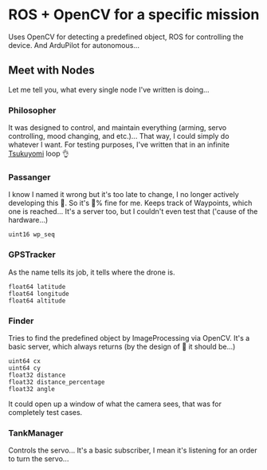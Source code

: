 # ROS + OpenCV for a specific mission

Uses OpenCV for detecting a predefined object, ROS for controlling the device. And ArduPilot for autonomous...

## Meet with Nodes

Let me tell you, what every single node I've written is doing...

### Philosopher

It was designed to control, and maintain everything (arming, servo controlling, mood changing, and etc.)...
That way, I could simply do whatever I want. For testing purposes, I've written that in an infinite [Tsukuyomi](https://naruto.fandom.com/wiki/Tsukuyomi) loop :ok_hand:

### Passanger

I know I named it wrong but it's too late to change, I no longer actively developing this :poop:. So it's :100:% fine for me.
Keeps track of Waypoints, which one is reached...
It's a server too, but I couldn't even test that ('cause of the hardware...)

```
uint16 wp_seq
```

### GPSTracker

As the name tells its job, it tells where the drone is.

```
float64 latitude
float64 longitude
float64 altitude
```

### Finder

Tries to find the predefined object by ImageProcessing via OpenCV.
It's a basic server, which always returns (by the design of :poop: it should be...)

```
uint64 cx
uint64 cy
float32 distance
float32 distance_percentage
float32 angle
```

It could open up a window of what the camera sees, that was for completely test cases.

### TankManager

Controls the servo... It's a basic subscriber, I mean it's listening for an order to turn the servo...
  
